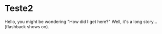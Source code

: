 # Teste2

Hello, you might be wondering "How did I get here?" Well, it's a long story...(flashback shows on).
